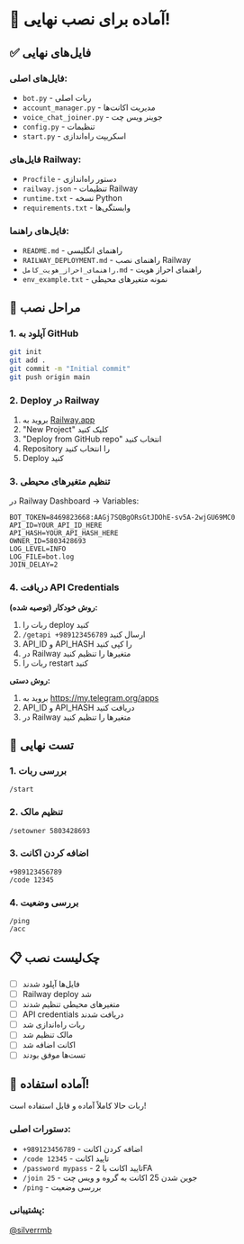 # 🚀 آماده برای نصب نهایی!

## ✅ فایل‌های نهایی

### فایل‌های اصلی:
- `bot.py` - ربات اصلی
- `account_manager.py` - مدیریت اکانت‌ها
- `voice_chat_joiner.py` - جوینر ویس چت
- `config.py` - تنظیمات
- `start.py` - اسکریپت راه‌اندازی

### فایل‌های Railway:
- `Procfile` - دستور راه‌اندازی
- `railway.json` - تنظیمات Railway
- `runtime.txt` - نسخه Python
- `requirements.txt` - وابستگی‌ها

### فایل‌های راهنما:
- `README.md` - راهنمای انگلیسی
- `RAILWAY_DEPLOYMENT.md` - راهنمای نصب Railway
- `راهنمای_احراز_هویت_کامل.md` - راهنمای احراز هویت
- `env_example.txt` - نمونه متغیرهای محیطی

## 🔧 مراحل نصب

### 1. آپلود به GitHub
```bash
git init
git add .
git commit -m "Initial commit"
git push origin main
```

### 2. Deploy در Railway
1. بروید به [Railway.app](https://railway.app)
2. "New Project" کلیک کنید
3. "Deploy from GitHub repo" انتخاب کنید
4. Repository را انتخاب کنید
5. Deploy کنید

### 3. تنظیم متغیرهای محیطی
در Railway Dashboard → Variables:

```env
BOT_TOKEN=8469823668:AAGj7SQBgORsGtJDOhE-sv5A-2wjGU69MC0
API_ID=YOUR_API_ID_HERE
API_HASH=YOUR_API_HASH_HERE
OWNER_ID=5803428693
LOG_LEVEL=INFO
LOG_FILE=bot.log
JOIN_DELAY=2
```

### 4. دریافت API Credentials
**روش خودکار (توصیه شده):**
1. ربات را deploy کنید
2. `/getapi +989123456789` ارسال کنید
3. API_ID و API_HASH را کپی کنید
4. در Railway متغیرها را تنظیم کنید
5. ربات را restart کنید

**روش دستی:**
1. بروید به https://my.telegram.org/apps
2. API_ID و API_HASH دریافت کنید
3. در Railway متغیرها را تنظیم کنید

## 🎯 تست نهایی

### 1. بررسی ربات
```
/start
```

### 2. تنظیم مالک
```
/setowner 5803428693
```

### 3. اضافه کردن اکانت
```
+989123456789
/code 12345
```

### 4. بررسی وضعیت
```
/ping
/acc
```

## 📋 چک‌لیست نصب

- [ ] فایل‌ها آپلود شدند
- [ ] Railway deploy شد
- [ ] متغیرهای محیطی تنظیم شدند
- [ ] API credentials دریافت شدند
- [ ] ربات راه‌اندازی شد
- [ ] مالک تنظیم شد
- [ ] اکانت اضافه شد
- [ ] تست‌ها موفق بودند

## 🎉 آماده استفاده!

ربات حالا کاملاً آماده و قابل استفاده است!

### دستورات اصلی:
- `+989123456789` - اضافه کردن اکانت
- `/code 12345` - تایید اکانت
- `/password mypass` - تایید اکانت با 2FA
- `/join 25` - جوین شدن 25 اکانت به گروه و ویس چت
- `/ping` - بررسی وضعیت

### پشتیبانی:
[@silverrmb](https://t.me/silverrmb)
